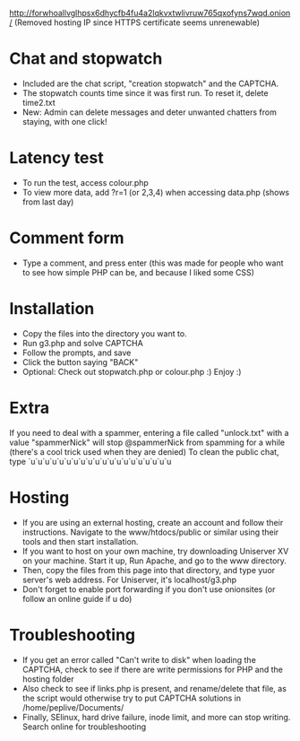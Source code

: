 http://forwhoallvglhpsx6dhycfb4fu4a2lqkvxtwlivruw765qxofyns7wqd.onion/
(Removed hosting IP since HTTPS certificate seems unrenewable)
# Chat and stopwatch
* Included are the chat script, "creation stopwatch" and the CAPTCHA.
* The stopwatch counts time since it was first run. To reset it, delete time2.txt
* New: Admin can delete messages and deter unwanted chatters from staying, with one click!
# Latency test
* To run the test, access colour.php
* To view more data, add ?r=1 (or 2,3,4) when accessing data.php (shows from last day)
# Comment form
* Type a comment, and press enter (this was made for people who want to see how simple PHP can be, and because I liked some CSS)
# Installation
* Copy the files into the directory you want to.
* Run g3.php and solve CAPTCHA
* Follow the prompts, and save
* Click the button saying "BACK"
* Optional: Check out stopwatch.php or colour.php :)
Enjoy :)

# Extra
If you need to deal with a spammer,  entering a file called "unlock.txt" with a value "spammerNick" will stop @spammerNick from spamming for a while
(there's a cool trick used when they are denied)
To clean the public chat, type \`u\`u\`u\`u\`u\`u\`u\`u\`u\`u\`u\`u\`u\`u\`u\`u\`u\`u\`u\`u

# Hosting
* If you are using an external hosting, create an account and follow their instructions. Navigate to the www/htdocs/public or similar using their tools and then start installation.
* If you want to host on your own machine, try downloading Uniserver XV on your machine. Start it up, Run Apache, and go to the www directory.
* Then, copy the files from this page into that directory, and type yuor server's web address. For Uniserver, it's localhost/g3.php
* Don't forget to enable port forwarding if you don't use onionsites (or follow an online guide if u do)

# Troubleshooting
* If you get an error called "Can't write to disk" when loading the CAPTCHA, check to see if there are write permissions for PHP and the hosting folder
* Also check to see if links.php is present, and rename/delete that file, as the script would otherwise try to put CAPTCHA solutions in /home/peplive/Documents/
* Finally, SElinux, hard drive failure, inode limit, and more can stop writing. Search online for troubleshooting
